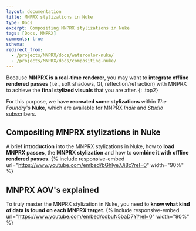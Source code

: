 ```yaml
---
layout: documentation
title: MNPRX stylizations in Nuke
type: Docs
excerpt: Compositing MNPRX stylizations in Nuke
tags: [Docs, MNPRX]
comments: true
schema:
redirect_from:
  - /projects/MNPRX/docs/watercolor-nuke/
  - /projects/MNPRX/docs/compositing-nuke/
---
```


Because **MNPRX is a real-time renderer**, you may want to **integrate offline rendered passes** (i.e., soft shadows, GI, reflection/refraction) with MNPRX to achieve the **final stylized visuals** that you are after.
{: .top2}

For this purpose, we have **recreated some stylizations** within _The Foundry_'s **Nuke**, which are available for MNPRX _Indie_ and _Studio_ subscribers.

## Compositing MNPRX stylizations in Nuke
A brief **introduction** into the MNPRX stylizations in Nuke, how to **load MNPRX passes**, the **MNPRX stylization** and how to **combine it with offline rendered passes**.
{% include responsive-embed url="https://www.youtube.com/embed/bGhlye7Ji8c?rel=0" width="90%" %}

## MNPRX AOV's explained
To truly master the MNPRX stylization in Nuke, you need to **know what kind of data is found on each MNPRX target**.
{% include responsive-embed url="https://www.youtube.com/embed/cdbuN5baD7Y?rel=0" width="90%" %}
